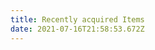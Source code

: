 ```yaml
---
title: Recently acquired Items
date: 2021-07-16T21:58:53.672Z
---
```


<style>
	 #text-book-jacket>img{
		 height:15rem;
	 }
     .jacket-title{
         padding:0;
         bottom:auto;
         position:relative;
     }
</style>

<script>

  $(function(){   
      	$.ajax({
           url: 'https://penroselib-php.herokuapp.com/newitem/newbooklist_jsonfeed.php',
           type: 'GET',
           dataType: 'json',
	       cache:false,
 	}).done(function( bibarray ) {
            $.each(bibarray, function(key,value) {
             var display1='<div class="col-md-3 col-lg-3 col-sm-6 col-xs-6"><div class="card medium"><div id="text-book-jacket"> <img src="https://images.btol.com/ContentCafe/Jacket.aspx?UserID=WHTM43002&amp;Password=CC69392&amp;Return=T&amp;Type=M&amp;Value='+ value.isbn +'" alt="image for book cover"></div><div class="jacket-title"><a href="http://sherlock.whitman.edu/primo_library/libweb/action/dlSearch.do?institution=WHITC&amp;vid=WHITC&amp;tab=default_tab&amp;mode=Basic&amp;group=GUEST&amp;onCampus=true&amp;displayMode=full&amp;displayField=all&amp;search_scope=whitc_alma&amp;query=any,contains,'+value.id +'">'+ value.title + value.author +'</a></div></div></div>';
             $( "#results" ).append( display1 );
            }); 
	 });
  });
</script>
<div class="bootstrap-wrapper">
<div class="container-fluid">
    <div class="row" id="results">
	</div>
</div>
</div>